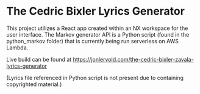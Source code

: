 # The Cedric Bixler Lyrics Generator

This project utilizes a React app created within an NX workspace for the user interface. The Markov generator API is a Python script (found in the python_markov folder) that is currently being run serverless on AWS Lambda.

Live build can be found at https://jonlervold.com/the-cedric-bixler-zavala-lyrics-generator

(Lyrics file referenced in Python script is not present due to containing copyrighted material.)
